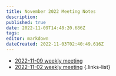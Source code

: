 ```yaml
---
title: November 2022 Meeting Notes
description: 
published: true
date: 2022-11-09T14:48:20.686Z
tags: 
editor: markdown
dateCreated: 2022-11-03T02:40:49.616Z
---
```


- [2022-11-09 weekly meeting](/en/meeting-notes/2022-11/2022-11-09-weekly)
- [2022-11-02 weekly meeting](/en/meeting-notes/2022-11/2022-11-02-weekly)
{.links-list}
